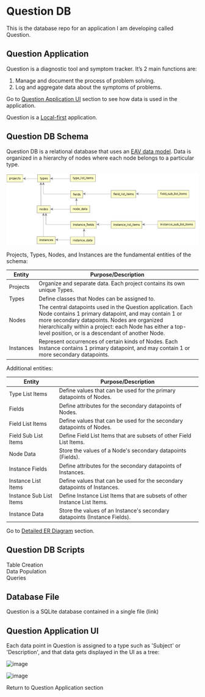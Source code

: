 # Question DB
This is the database repo for an application I am developing called Question. 

## Question Application 
Question is a diagnostic tool and symptom tracker. It’s 2 main functions are:
1. Manage and document the process of problem solving.
2. Log and aggregate data about the symptoms of problems.

Go to [Question Application UI](#question-application-ui) section to see how data is used in the application.

Question is a [Local-first](https://www.inkandswitch.com/local-first/) application.


## Question DB Schema

Question DB is a relational database that uses an [EAV data model](https://en.wikipedia.org/wiki/Entity%E2%80%93attribute%E2%80%93value_model). Data is organized in a hierarchy of nodes where each node belongs to a particular type. 

![image](https://raw.githubusercontent.com/williambendick/Question-DB/refs/heads/main/Images/erd-2.png)

Projects, Types, Nodes, and Instances are the fundamental entities of the schema:

| Entity | Purpose/Description |
|---|---|
| Projects | Organize and separate data. Each project contains its own unique Types.|
| Types | Define classes that Nodes can be assigned to.|
| Nodes | The central datapoints used in the Question application. Each Node contains 1 primary datapoint, and may contain 1 or more secondary datapoints. Nodes are organized hierarchically within a project: each Node has either a top-level position, or is a descendant of another Node.  |
| Instances | Represent occurrences of certain kinds of Nodes. Each Instance contains 1 primary datapoint, and may contain 1 or more secondary datapoints.|

Additional entities:

| Entity | Purpose/Description |
|---|---|
| Type List Items | Define values that can be used for the primary datapoints of Nodes.|
| Fields | Define attributes for the secondary datapoints of Nodes.|
| Field List Items | Define values that can be used for the secondary datapoints of Nodes.|
| Field Sub List Items | Define Field List Items that are subsets of other Field List Items.|
| Node Data | Store the values of a Node's secondary datapoints (Fields).|
| Instance Fields | Define attributes for the secondary datapoints of Instances.|
| Instance List Items | Define values that can be used for the secondary datapoints of Instances. |
| Instance Sub List Items | Define Instance List Items that are subsets of other Instance List Items.|
| Instance Data | Store the values of an Instance's secondary datapoints (Instance Fields).|

Go to [Detailed ER Diagram](#question-application-ui) section.

## Question DB Scripts

Table Creation  
Data Population  
Queries  

## Database File
Question is a SQLite database contained in a single file (link)

## Question Application UI

 Each data point in Question is assigned to a type such as 'Subject' or 'Description', and that data gets displayed in the UI as a tree:

![image](https://github.com/williambendick/Question-DB/assets/41596014/070c9cf4-fafb-42bb-b05c-09b8c3554b7d)

![image](https://github.com/williambendick/Question-DB/assets/41596014/b4a785af-b145-406d-a090-cbc925581dd0)

Return to Question Application section
      
